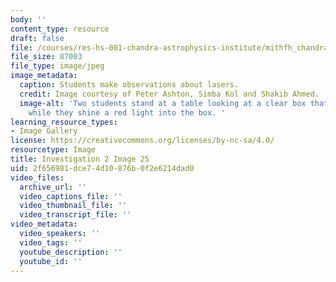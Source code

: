 ```yaml
---
body: ''
content_type: resource
draft: false
file: /courses/res-hs-001-chandra-astrophysics-institute/mithfh_chandra_inv2_lasers.jpg
file_size: 87003
file_type: image/jpeg
image_metadata:
  caption: Students make observations about lasers.
  credit: Image courtesy of Peter Ashton, Simba Kol and Shakib Ahmed.
  image-alt: 'Two students stand at a table looking at a clear box that contains mirrors,
    while they shine a red light into the box. '
learning_resource_types:
- Image Gallery
license: https://creativecommons.org/licenses/by-nc-sa/4.0/
resourcetype: Image
title: Investigation 2 Image 25
uid: 2f656981-dce7-4d10-876b-0f2e6214dad0
video_files:
  archive_url: ''
  video_captions_file: ''
  video_thumbnail_file: ''
  video_transcript_file: ''
video_metadata:
  video_speakers: ''
  video_tags: ''
  youtube_description: ''
  youtube_id: ''
---
```

